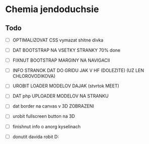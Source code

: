 # Chemia jendoduchsie

## Todo
- [ ] OPTIMALIZOVAT CSS vymazat shitne divka
- [ ] DAT BOOTSTRAP NA VSETKY STRANKY    70% done
- [ ] FIXNUT BOOTSTRAP MARGINY NA NAVIGACII
- [ ] INFO STRANOK DAT DO GRIDU JAK V HF (DOLEZITE)   (UZ LEN CHLOROVODIKOVA)
- [ ] UROBIT LOADER MODELOV DAJAK (stvrtok MEET)
- [ ] DAT php UPLOADER MODELOV NA STRANKU 
- [ ] dat border na canvas v 3D ZOBRAZENI
- [ ] urobit fullscreen button na 3D
- [ ] finishnut info o anorg kyselinach








- [ ] donutit davida robit D:
